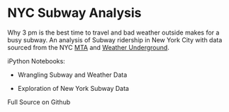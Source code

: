# NYC Subway Analysis

Why 3 pm is the best time to travel and bad weather outside makes for a busy subway. An analysis of Subway ridership in New York City with data sourced from the NYC [MTA](http://web.mta.info/developers/) and [Weather Underground](http://www.wunderground.com). 

iPython Notebooks:

- Wrangling Subway and Weather Data 

- Exploration of New York Subway Data 


Full Source on Github 


